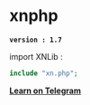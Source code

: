 # xnphp

**`version : 1.7`**

import XNLib :
```php
include "xn.php";
```



**[Learn on Telegram](http://telegram.me/xnlib)**
